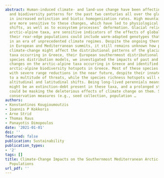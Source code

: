 ```yaml
---
abstract: Human-induced climate- and land-use change have been affecting biogeographical
  and biodiversity patterns for the past two centuries all over the globe, resulting
  in increased extinction and biotic homogenization rates. High mountain ecosystems
  are more sensitive to these changes, which have led to physiological and phenological
  shifts, as well as to ecosystem processes’ deformation. Glacial relicts, such as
  arctic-alpine taxa, are sensitive indicators of the effects of global warming and
  their rear-edge populations could include warm-adapted genotypes that might prove—conservation-wise—useful
  in an era of unprecedented climate regimes. Despite the ongoing thermophilization
  in European and Mediterranean summits, it still remains unknown how past and future
  climate-change might affect the distributional patterns of the glacial relict, arctic-alpine
  taxa occurring in Greece, their European southernmost distributional limit. Using
  species distribution models, we investigated the impacts of past and future climate
  changes on the arctic-alpine taxa occurring in Greece and identified the areas comprising
  arctic-alpine biodiversity hotspots in Greece. Most of these species will be faced
  with severe range reductions in the near future, despite their innate resilience
  to a multitude of threats, while the species richness hotspots will experience both
  altitudinal and latitudinal shifts. Being long-lived perennials means that there
  might be an extinction-debt present in these taxa, and a prolonged stability phase
  could be masking the deleterious effects of climate change on them. Several ex situ
  conservation measures (e.g., seed collection, population …
authors:
- Konstantinos Kougioumoutzis
- Ioannis P Kokkoris
- Arne Strid
- Thomas Raus
- Panayotis Dimopoulos
date: '2021-01-01'
doi: ''
featured: false
publication: Sustainability
publication_types:
- '2'
tags: []
title: Climate-Change Impacts on the Southernmost Mediterranean Arctic-Alpine Plant
  Populations
url_pdf: ''
---
```

